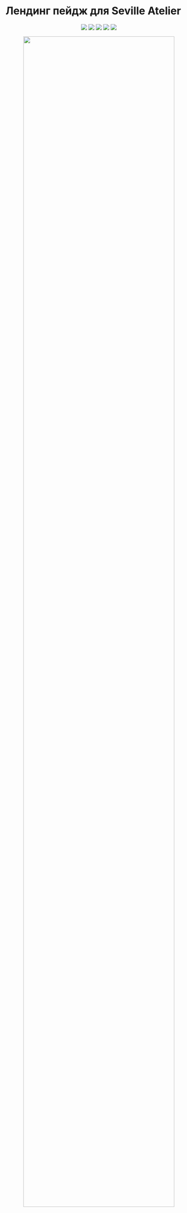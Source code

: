 # Лендинг пейдж для Seville Atelier

<p align="center">
	<img src="https://img.shields.io/badge/made%20by-venyak-blue.svg?style=for-the-badge" >
	<img src="https://img.shields.io/github/issues/Venyak/seville-atelier-landing?style=for-the-badge">
	<img src="https://img.shields.io/github/forks/Venyak/seville-atelier-landing?style=for-the-badge">
	<img src="https://img.shields.io/github/stars/Venyak/seville-atelier-landing?style=for-the-badge">
	<img src="https://img.shields.io/github/license/Venyak/seville-atelier-landing?style=for-the-badge">

</p>

<p align="center">
<img src="https://cdn-edge.kwork.ru/files/portfolio/t0/13/aa6e5cfe7542dfc750f964b4aab54d29dc8a6887-1657868813.webp" width="90%"></p>
